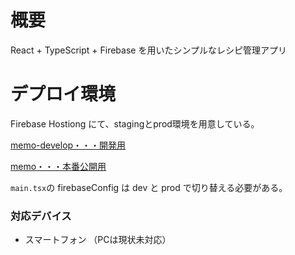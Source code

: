 # 概要
React + TypeScript + Firebase を用いたシンプルなレシピ管理アプリ

# デプロイ環境
Firebase Hostiong にて、stagingとprod環境を用意している。

[memo-develop・・・開発用](https://console.firebase.google.com/project/memo-develop/overview?consoleUI=FIREBASE&hl=ja)


[memo・・・本番公開用](https://console.firebase.google.com/project/memo-3c2c7/overview?consoleUI=FIREBASE&hl=ja)

`main.tsx`の firebaseConfig は dev と prod で切り替える必要がある。

### 対応デバイス
- スマートフォン
（PCは現状未対応）
